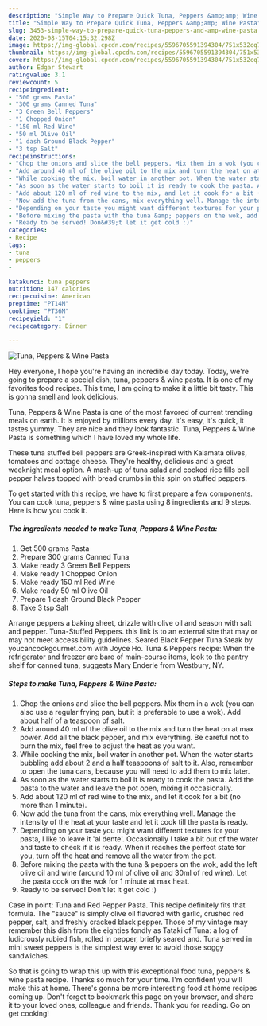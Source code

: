 ```yaml
---
description: "Simple Way to Prepare Quick Tuna, Peppers &amp;amp; Wine Pasta"
title: "Simple Way to Prepare Quick Tuna, Peppers &amp;amp; Wine Pasta"
slug: 3453-simple-way-to-prepare-quick-tuna-peppers-and-amp-wine-pasta
date: 2020-08-15T04:15:32.298Z
image: https://img-global.cpcdn.com/recipes/5596705591394304/751x532cq70/tuna-peppers-wine-pasta-recipe-main-photo.jpg
thumbnail: https://img-global.cpcdn.com/recipes/5596705591394304/751x532cq70/tuna-peppers-wine-pasta-recipe-main-photo.jpg
cover: https://img-global.cpcdn.com/recipes/5596705591394304/751x532cq70/tuna-peppers-wine-pasta-recipe-main-photo.jpg
author: Edgar Stewart
ratingvalue: 3.1
reviewcount: 5
recipeingredient:
- "500 grams Pasta"
- "300 grams Canned Tuna"
- "3 Green Bell Peppers"
- "1 Chopped Onion"
- "150 ml Red Wine"
- "50 ml Olive Oil"
- "1 dash Ground Black Pepper"
- "3 tsp Salt"
recipeinstructions:
- "Chop the onions and slice the bell peppers. Mix them in a wok (you can also use a regular frying pan, but it is preferable to use a wok). Add about half of a teaspoon of salt."
- "Add around 40 ml of the olive oil to the mix and turn the heat on at max power. Add all the black pepper, and mix everything. Be careful not to burn the mix, feel free to adjust the heat as you want."
- "While cooking the mix, boil water in another pot. When the water starts bubbling add about 2 and a half teaspoons of salt to it. Also, remember to open the tuna cans, because you will need to add them to mix later."
- "As soon as the water starts to boil it is ready to cook the pasta. Add the pasta to the water and leave the pot open, mixing it occasionally."
- "Add about 120 ml of red wine to the mix, and let it cook for a bit (no more than 1 minute)."
- "Now add the tuna from the cans, mix everything well. Manage the intensity of the heat at your taste and let it cook till the pasta is ready."
- "Depending on your taste you might want different textures for your pasta, I like to leave it &#39;al dente&#39;. Occasionally I take a bit out of the water and taste to check if it is ready. When it reaches the perfect state for you, turn off the heat and remove all the water from the pot."
- "Before mixing the pasta with the tuna &amp; peppers on the wok, add the left olive oil and wine (around 10 ml of olive oil and 30ml of red wine). Let the pasta cook on the wok for 1 minute at max heat."
- "Ready to be served! Don&#39;t let it get cold :)"
categories:
- Recipe
tags:
- tuna
- peppers
- 

katakunci: tuna peppers  
nutrition: 147 calories
recipecuisine: American
preptime: "PT14M"
cooktime: "PT36M"
recipeyield: "1"
recipecategory: Dinner

---
```



![Tuna, Peppers &amp; Wine Pasta](https://img-global.cpcdn.com/recipes/5596705591394304/751x532cq70/tuna-peppers-wine-pasta-recipe-main-photo.jpg)

Hey everyone, I hope you're having an incredible day today. Today, we're going to prepare a special dish, tuna, peppers &amp; wine pasta. It is one of my favorites food recipes. This time, I am going to make it a little bit tasty. This is gonna smell and look delicious.

Tuna, Peppers &amp; Wine Pasta is one of the most favored of current trending meals on earth. It is enjoyed by millions every day. It's easy, it's quick, it tastes yummy. They are nice and they look fantastic. Tuna, Peppers &amp; Wine Pasta is something which I have loved my whole life.

These tuna stuffed bell peppers are Greek-inspired with Kalamata olives, tomatoes and cottage cheese. They&#39;re healthy, delicious and a great weeknight meal option. A mash-up of tuna salad and cooked rice fills bell pepper halves topped with bread crumbs in this spin on stuffed peppers.


To get started with this recipe, we have to first prepare a few components. You can cook tuna, peppers &amp; wine pasta using 8 ingredients and 9 steps. Here is how you cook it.

<!--inarticleads1-->

##### The ingredients needed to make Tuna, Peppers &amp; Wine Pasta:

1. Get 500 grams Pasta
1. Prepare 300 grams Canned Tuna
1. Make ready 3 Green Bell Peppers
1. Make ready 1 Chopped Onion
1. Make ready 150 ml Red Wine
1. Make ready 50 ml Olive Oil
1. Prepare 1 dash Ground Black Pepper
1. Take 3 tsp Salt


Arrange peppers a baking sheet, drizzle with olive oil and season with salt and pepper. Tuna-Stuffed Peppers. this link is to an external site that may or may not meet accessibility guidelines. Seared Black Pepper Tuna Steak by youcancookgourmet.com with Joyce Ho. Tuna &amp; Peppers recipe: When the refrigerator and freezer are bare of main-course items, look to the pantry shelf for canned tuna, suggests Mary Enderle from Westbury, NY. 

<!--inarticleads2-->

##### Steps to make Tuna, Peppers &amp; Wine Pasta:

1. Chop the onions and slice the bell peppers. Mix them in a wok (you can also use a regular frying pan, but it is preferable to use a wok). Add about half of a teaspoon of salt.
1. Add around 40 ml of the olive oil to the mix and turn the heat on at max power. Add all the black pepper, and mix everything. Be careful not to burn the mix, feel free to adjust the heat as you want.
1. While cooking the mix, boil water in another pot. When the water starts bubbling add about 2 and a half teaspoons of salt to it. Also, remember to open the tuna cans, because you will need to add them to mix later.
1. As soon as the water starts to boil it is ready to cook the pasta. Add the pasta to the water and leave the pot open, mixing it occasionally.
1. Add about 120 ml of red wine to the mix, and let it cook for a bit (no more than 1 minute).
1. Now add the tuna from the cans, mix everything well. Manage the intensity of the heat at your taste and let it cook till the pasta is ready.
1. Depending on your taste you might want different textures for your pasta, I like to leave it &#39;al dente&#39;. Occasionally I take a bit out of the water and taste to check if it is ready. When it reaches the perfect state for you, turn off the heat and remove all the water from the pot.
1. Before mixing the pasta with the tuna &amp; peppers on the wok, add the left olive oil and wine (around 10 ml of olive oil and 30ml of red wine). Let the pasta cook on the wok for 1 minute at max heat.
1. Ready to be served! Don&#39;t let it get cold :)


Case in point: Tuna and Red Pepper Pasta. This recipe definitely fits that formula. The &#34;sauce&#34; is simply olive oil flavored with garlic, crushed red pepper, salt, and freshly cracked black pepper. Those of my vintage may remember this dish from the eighties fondly as Tataki of Tuna: a log of ludicrously rubied fish, rolled in pepper, briefly seared and. Tuna served in mini sweet peppers is the simplest way ever to avoid those soggy sandwiches. 

So that is going to wrap this up with this exceptional food tuna, peppers &amp; wine pasta recipe. Thanks so much for your time. I'm confident you will make this at home. There's gonna be more interesting food at home recipes coming up. Don't forget to bookmark this page on your browser, and share it to your loved ones, colleague and friends. Thank you for reading. Go on get cooking!
